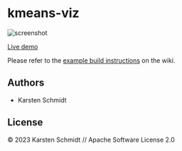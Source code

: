 # kmeans-viz

![screenshot](https://raw.githubusercontent.com/thi-ng/umbrella/develop/assets/examples/kmeans-viz.jpg)

[Live demo](http://demo.thi.ng/umbrella/kmeans-viz/)

Please refer to the [example build instructions](https://github.com/thi-ng/umbrella/wiki/Example-build-instructions) on the wiki.

## Authors

- Karsten Schmidt

## License

&copy; 2023 Karsten Schmidt // Apache Software License 2.0
